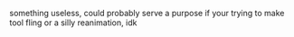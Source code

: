 something useless, could probably serve a purpose if your trying to make tool fling or a silly reanimation, idk
